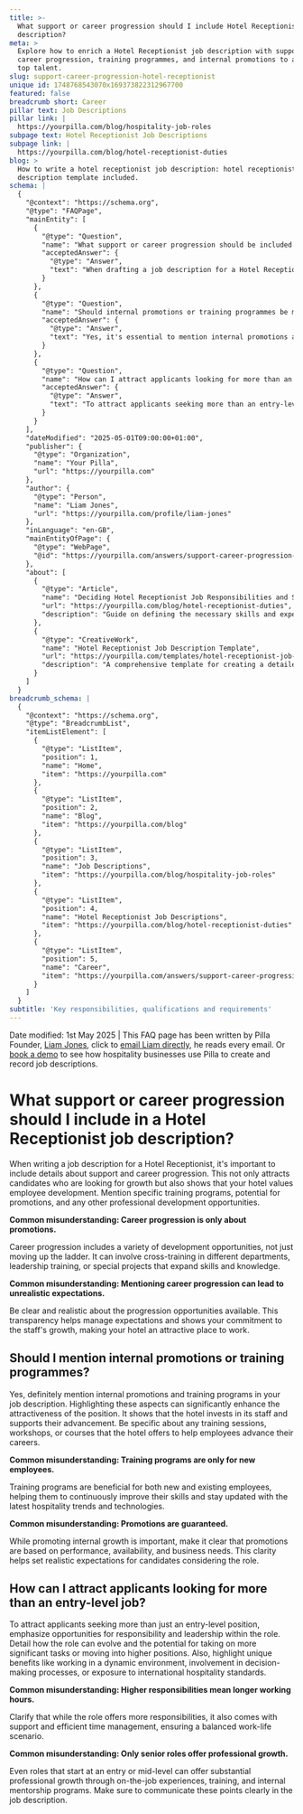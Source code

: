 ```yaml
---
title: >-
  What support or career progression should I include Hotel Receptionist job
  description?
meta: >
  Explore how to enrich a Hotel Receptionist job description with support,
  career progression, training programmes, and internal promotions to attract
  top talent.
slug: support-career-progression-hotel-receptionist
unique id: 1748768543070x169373822312967700
featured: false
breadcrumb short: Career
pillar text: Job Descriptions
pillar link: |
  https://yourpilla.com/blog/hospitality-job-roles
subpage text: Hotel Receptionist Job Descriptions
subpage link: |
  https://yourpilla.com/blog/hotel-receptionist-duties
blog: >
  How to write a hotel receptionist job description: hotel receptionist job
  description template included.
schema: |
  {
    "@context": "https://schema.org",
    "@type": "FAQPage",
    "mainEntity": [
      {
        "@type": "Question",
        "name": "What support or career progression should be included in a Hotel Receptionist job description?",
        "acceptedAnswer": {
          "@type": "Answer",
          "text": "When drafting a job description for a Hotel Receptionist, it is important to include aspects of support and career progression such as specific training programmes, potential for promotions, and other professional development opportunities. Career progression should be viewed as encompassing more than just promotions, including various development opportunities like cross-training in different departments, leadership training, and special projects that enhance skills and knowledge."
        }
      },
      {
        "@type": "Question",
        "name": "Should internal promotions or training programmes be mentioned in the job description?",
        "acceptedAnswer": {
          "@type": "Answer",
          "text": "Yes, it's essential to mention internal promotions and training programmes in a job description. Highlighting these professional development opportunities shows that the hotel is committed to the growth of its employees and makes the position more attractive. Be specific about the training sessions, workshops, or courses offered to support employees in advancing their careers. Note that promotions are based on performance, availability, and business needs to set clear expectations."
        }
      },
      {
        "@type": "Question",
        "name": "How can I attract applicants looking for more than an entry-level job?",
        "acceptedAnswer": {
          "@type": "Answer",
          "text": "To attract applicants seeking more than an entry-level role, emphasise the opportunities for responsibility and leadership within the position. Detail how the role can evolve, including potential for taking on more significant tasks or advancing to higher positions. Highlight unique benefits such as working in a dynamic environment, involvement in decision-making, or exposure to international hospitality standards. Clearly communicate the role's potential for professional growth through on-the-job experiences, training, and internal mentorship programs."
        }
      }
    ],
    "dateModified": "2025-05-01T09:00:00+01:00",
    "publisher": {
      "@type": "Organization",
      "name": "Your Pilla",
      "url": "https://yourpilla.com"
    },
    "author": {
      "@type": "Person",
      "name": "Liam Jones",
      "url": "https://yourpilla.com/profile/liam-jones"
    },
    "inLanguage": "en-GB",
    "mainEntityOfPage": {
      "@type": "WebPage",
      "@id": "https://yourpilla.com/answers/support-career-progression-hotel-receptionist"
    },
    "about": [
      {
        "@type": "Article",
        "name": "Deciding Hotel Receptionist Job Responsibilities and Skills",
        "url": "https://yourpilla.com/blog/hotel-receptionist-duties",
        "description": "Guide on defining the necessary skills and experiences required from a Hotel Receptionist."
      },
      {
        "@type": "CreativeWork",
        "name": "Hotel Receptionist Job Description Template",
        "url": "https://yourpilla.com/templates/hotel-receptionist-job-description",
        "description": "A comprehensive template for creating a detailed job description for a Hotel Receptionist role."
      }
    ]
  }
breadcrumb_schema: |
  {
    "@context": "https://schema.org",
    "@type": "BreadcrumbList",
    "itemListElement": [
      {
        "@type": "ListItem",
        "position": 1,
        "name": "Home",
        "item": "https://yourpilla.com"
      },
      {
        "@type": "ListItem",
        "position": 2,
        "name": "Blog",
        "item": "https://yourpilla.com/blog"
      },
      {
        "@type": "ListItem",
        "position": 3,
        "name": "Job Descriptions",
        "item": "https://yourpilla.com/blog/hospitality-job-roles"
      },
      {
        "@type": "ListItem",
        "position": 4,
        "name": "Hotel Receptionist Job Descriptions",
        "item": "https://yourpilla.com/blog/hotel-receptionist-duties"
      },
      {
        "@type": "ListItem",
        "position": 5,
        "name": "Career",
        "item": "https://yourpilla.com/answers/support-career-progression-hotel-receptionist"
      }
    ]
  }
subtitle: 'Key responsibilities, qualifications and requirements'
---
```


Date modified: 1st May 2025 | This FAQ page has been written by Pilla Founder, [Liam Jones](https://yourpilla.com/profile/liam-jones), click to [email Liam directly](https://mailto:liam@yourpilla.com), he reads every email. Or [book a demo](https://calendly.com/pilla/demo) to see how hospitality businesses use Pilla to create and record job descriptions.

# What support or career progression should I include in a Hotel Receptionist job description?

When writing a job description for a Hotel Receptionist, it's important to include details about support and career progression. This not only attracts candidates who are looking for growth but also shows that your hotel values employee development. Mention specific training programs, potential for promotions, and any other professional development opportunities.

**Common misunderstanding: Career progression is only about promotions.**

Career progression includes a variety of development opportunities, not just moving up the ladder. It can involve cross-training in different departments, leadership training, or special projects that expand skills and knowledge.

**Common misunderstanding: Mentioning career progression can lead to unrealistic expectations.**

Be clear and realistic about the progression opportunities available. This transparency helps manage expectations and shows your commitment to the staff's growth, making your hotel an attractive place to work.

## Should I mention internal promotions or training programmes?

Yes, definitely mention internal promotions and training programs in your job description. Highlighting these aspects can significantly enhance the attractiveness of the position. It shows that the hotel invests in its staff and supports their advancement. Be specific about any training sessions, workshops, or courses that the hotel offers to help employees advance their careers.

**Common misunderstanding: Training programs are only for new employees.**

Training programs are beneficial for both new and existing employees, helping them to continuously improve their skills and stay updated with the latest hospitality trends and technologies.

**Common misunderstanding: Promotions are guaranteed.**

While promoting internal growth is important, make it clear that promotions are based on performance, availability, and business needs. This clarity helps set realistic expectations for candidates considering the role.

## How can I attract applicants looking for more than an entry-level job?

To attract applicants seeking more than just an entry-level position, emphasize opportunities for responsibility and leadership within the role. Detail how the role can evolve and the potential for taking on more significant tasks or moving into higher positions. Also, highlight unique benefits like working in a dynamic environment, involvement in decision-making processes, or exposure to international hospitality standards.

**Common misunderstanding: Higher responsibilities mean longer working hours.**

Clarify that while the role offers more responsibilities, it also comes with support and efficient time management, ensuring a balanced work-life scenario.

**Common misunderstanding: Only senior roles offer professional growth.**

Even roles that start at an entry or mid-level can offer substantial professional growth through on-the-job experiences, training, and internal mentorship programs. Make sure to communicate these points clearly in the job description.
